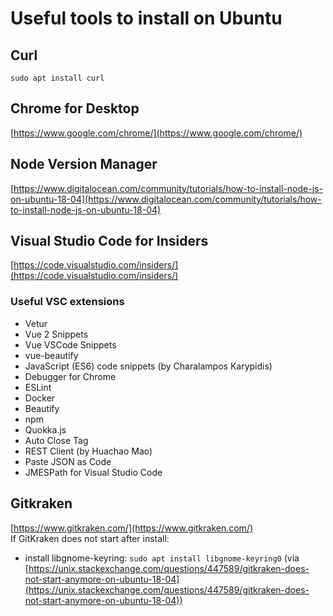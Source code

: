 # Useful tools to install on Ubuntu

## Curl
`sudo apt install curl`

## Chrome for Desktop

[https://www.google.com/chrome/](https://www.google.com/chrome/)

## Node Version Manager
[https://www.digitalocean.com/community/tutorials/how-to-install-node-js-on-ubuntu-18-04](https://www.digitalocean.com/community/tutorials/how-to-install-node-js-on-ubuntu-18-04)

## Visual Studio Code for Insiders

[https://code.visualstudio.com/insiders/](https://code.visualstudio.com/insiders/)

### Useful VSC extensions
* Vetur
* Vue 2 Snippets
* Vue VSCode Snippets
* vue-beautify
* JavaScript (ES6) code snippets (by Charalampos Karypidis)
* Debugger for Chrome
* ESLint
* Docker
* Beautify
* npm
* Quokka.js
* Auto Close Tag
* REST Client (by Huachao Mao)
* Paste JSON as Code
* JMESPath for Visual Studio Code

## Gitkraken

[https://www.gitkraken.com/](https://www.gitkraken.com/)<br>
If GitKraken does not start after install:
* install libgnome-keyring: `sudo apt install libgnome-keyring0` (via [https://unix.stackexchange.com/questions/447589/gitkraken-does-not-start-anymore-on-ubuntu-18-04](https://unix.stackexchange.com/questions/447589/gitkraken-does-not-start-anymore-on-ubuntu-18-04))
